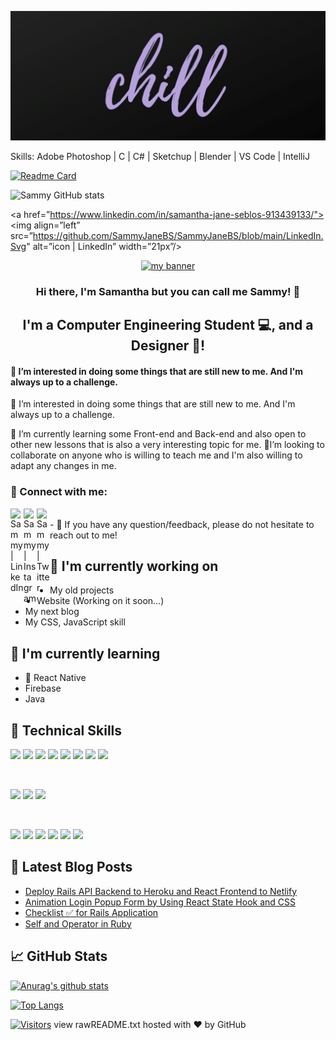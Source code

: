 

![](https://github.com/SammyJaneBS/SammyJaneBS/blob/main/Banner.jpg)

Skills: Adobe Photoshop | C | C# | Sketchup | Blender | VS Code | IntelliJ


[![Readme Card](https://github-readme-stats.vercel.app/api/pin/?username=SammyJaneBS&repo=github-readme-stats)](https://github.com/SammyJaneBS/github-readme-stats)

![Sammy GitHub stats](https://github-readme-stats.vercel.app/api?username=SammyJaneBS&show_icons=true&theme=radical)

<a href=”https://www.linkedin.com/in/samantha-jane-seblos-913439133/"> <img align=”left” src=”https://github.com/SammyJaneBS/SammyJaneBS/blob/main/LinkedIn.Svg" alt=”icon | LinkedIn” width=”21px”/> </a>


<p align="center">
  <a href="https://www.yushi.dev/" target="_blank" rel="noreferrer"><img src="https://user-images.githubusercontent.com/75753187/123350185-74ce0900-d528-11eb-848d-d92955dbb944.png" alt="my banner"></a>
</p>

<h3 align="center">
Hi there, I'm Samantha but you can call me Sammy! 👋
</h3>

<h2 align="center">
I'm a Computer Engineering Student 💻, and a Designer 🎨!
</h2> 

#### 👀 I’m interested in doing some things that are still new to me. And I'm always up to a challenge.
👀 I’m interested in doing some things that are still new to me. And I'm always up to a challenge.

🌱 I’m currently learning some Front-end and Back-end and also open to other new lessons that is also a very interesting topic for me.
💞️I’m looking to collaborate on anyone who is willing to teach me and I'm also willing to adapt any changes in me. 

### 🤝 Connect with me:

<a href="https://www.linkedin.com/in/SamanthSeblos/"><img align="left" src="https://raw.githubusercontent.com/yushi1007/yushi1007/main/images/linkedin.svg" alt="Sammy | LinkedIn" width="21px"/></a>
<a href="https://www.instagram.com/seblossamantha/"><img align="left" src="https://raw.githubusercontent.com/yushi1007/yushi1007/main/images/instagram.svg" alt="Sammy | Instagram" width="21px"/></a>
<a href="https://twitter.com/yipeeSammy"><img align="left" src="https://raw.githubusercontent.com/yushi1007/yushi1007/main/images/twitter.svg" alt="Sammy | Twitter" width="21px"/></a>

</br>
- 💬 If you have any question/feedback, please do not hesitate to reach out to me!

## 🔭 I'm currently working on

- My old projects
- Website (Working on it soon...)
- My next blog
- My CSS, JavaScript skill 

## 🌱 I'm currently learning

- 📱 React Native
- Firebase
- Java

## 💼 Technical Skills

![](https://img.shields.io/badge/Code-React-informational?style=flat&logo=react&color=61DAFB)
![](https://img.shields.io/badge/Code-Redux-informational?style=flat&logo=Redux&color=764ABC)
![](https://img.shields.io/badge/Code-JavaScript-informational?style=flat&logo=JavaScript&color=F7DF1E)
![](https://img.shields.io/badge/Code-Ruby-informational?style=flat&logo=Ruby&color=CC342D)
![](https://img.shields.io/badge/Code-Ruby_on_Rails-informational?style=flat&logo=Ruby-On-Rails&color=CC0000)
![](https://img.shields.io/badge/Code-HTML5-informational?style=flat&logo=HTML5&color=E34F26)
![](https://img.shields.io/badge/Code-PostgreSQL-informational?style=flat&logo=PostgreSQL&color=336791)
![](https://img.shields.io/badge/Code-SQLite-informational?style=flat&logo=SQLite&color=003B57)

</br>

![](https://img.shields.io/badge/Style-Bootstrap-informational?style=flat&logo=Bootstrap&color=7952B3)
![](https://img.shields.io/badge/Style-CSS3-informational?style=flat&logo=CSS3&color=1572B6)
![](https://img.shields.io/badge/Style-styled--components-informational?style=flat&logo=styled-components&color=DB7093)


</br>

![](https://img.shields.io/badge/Tools-Figma-informational?style=flat&logo=Figma&color=F24E1E)
![](https://img.shields.io/badge/Tools-NPM-informational?style=flat&logo=NPM&color=CB3837)
![](https://img.shields.io/badge/Tools-Heroku-informational?style=flat&logo=Heroku&color=430098)
![](https://img.shields.io/badge/Tools-Netlify-informational?style=flat&logo=netlify&color=00C7B7)
![](https://img.shields.io/badge/Tools-Git-informational?style=flat&logo=Git&color=F05032)
![](https://img.shields.io/badge/Tools-GitHub-informational?style=flat&logo=GitHub&color=181717)

## 📝 Latest Blog Posts

- [Deploy Rails API Backend to Heroku and React Frontend to Netlify](https://yushi95.medium.com/deploy-rails-api-backend-to-heroku-and-react-frontend-to-netlify-b515239d5022)
- [Animation Login Popup Form by Using React State Hook and CSS](https://medium.com/geekculture/animation-login-popup-form-by-using-react-state-hook-and-css-7ecf803f1fa9)
- [Checklist ✅ for Rails Application](https://yushi95.medium.com/checklist-for-rails-application-30868cb4f48b)
- [Self and Operator in Ruby](https://blog.usejournal.com/self-in-ruby-5e8a91fa4602)

## 📈 GitHub Stats 

[![Anurag's github stats](https://github-readme-stats.vercel.app/api?username=yushi1007)](https://github.com/yushi1007)

[![Top Langs](https://github-readme-stats.vercel.app/api/top-langs/?username=yushi1007&layout=compact)](https://github.com/yushi1007)

[![Visitors](https://visitor-badge.glitch.me/badge?page_id=yushi1007.yushi1007)](https://www.yushi.dev/)
view rawREADME.txt hosted with ❤ by GitHub


